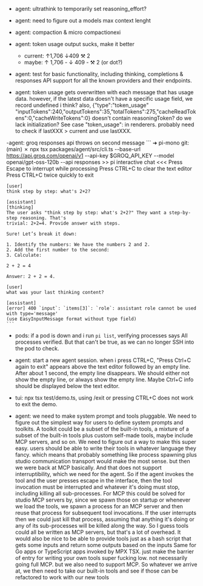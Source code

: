 - agent: ultrathink to temporarily set reasoning_effort?

- agent: need to figure out a models max context lenght

- agent: compaction & micro compactionexi

- agent: token usage output sucks, make it better
    - current: ↑1,706 ↓409 ⚒ 2
    - maybe: ↑ 1,706 - ↓ 409 - ⚒ 2 (or dot?)

- agent: test for basic functionality, including thinking, completions & responses API support for all the known providers and their endpoints.

- agent: token usage gets overwritten with each message that has usage data. however, if the latest data doesn't have a specific usage field, we record undefined i think? also,   {"type":"token_usage" "inputTokens":240,"outputTokens":35,"totalTokens":275,"cacheReadTokens":0,"cacheWriteTokens":0} doesn't contain reasoningToken? do we lack initialization? See case "token_usage": in renderers. probably need to check if lastXXX > current and use lastXXX.

-agent: groq responses api throws on second message
    ```
    ➜  pi-mono git:(main) ✗ npx tsx packages/agent/src/cli.ts --base-url https://api.groq.com/openai/v1 --api-key $GROQ_API_KEY --model openai/gpt-oss-120b --api responses
    >> pi interactive chat <<<
    Press Escape to interrupt while processing
    Press CTRL+C to clear the text editor
    Press CTRL+C twice quickly to exit

    [user]
    think step by step: what's 2+2?

    [assistant]
    [thinking]
    The user asks "think step by step: what's 2+2?" They want a step-by-step reasoning. That's
    trivial: 2+2=4. Provide answer with steps.

    Sure! Let’s break it down:

    1. Identify the numbers: We have the numbers 2 and 2.
    2. Add the first number to the second:
    3. Calculate:

    2 + 2 = 4

    Answer: 2 + 2 = 4.

    [user]
    what was your last thinking content?

    [assistant]
    [error] 400 `input`: `items[3]`: `role`: assistant role cannot be used with type='message'
    (use EasyInputMessage format without type field)
    ```

- pods: if a pod is down and i run `pi list`, verifying processes says All processes verified. But that can't be true, as we can no longer SSH into the pod to check.

- agent: start a new agent session. when i press CTRL+C, "Press Ctrl+C again to exit" appears above the text editor followed by an empty line. After about 1 second, the empty line disappears. We should either not show the empty line, or always show the empty line. Maybe Ctrl+C info should be displayed below the text editor.

- tui: npx tsx test/demo.ts, using /exit or pressing CTRL+C does not work to exit the demo.

- agent: we need to make system prompt and tools pluggable. We need to figure out the simplest way for users to define system prompts and toolkits. A toolkit could be a subset of the built-in tools, a mixture of a subset of the built-in tools plus custom self-made tools, maybe include MCP servers, and so on. We need to figure out a way to make this super easy. users should be able to write their tools in whatever language they fancy. which means that probably something like process spawning plus studio communication transport would make the most sense. but then we were back at MCP basically. And that does not support interruptibility, which we need for the agent. So if the agent invokes the tool and the user presses escape in the interface, then the tool invocation must be interrupted and whatever it's doing must stop, including killing all sub-processes. For MCP this could be solved for studio MCP servers by, since we spawn those on startup or whenever we load the tools, we spawn a process for an MCP server and then reuse that process for subsequent tool invocations. If the user interrupts then we could just kill that process, assuming that anything it's doing or any of its sub-processes will be killed along the way. So I guess tools could all be written as MCP servers, but that's a lot of overhead. It would also be nice to be able to provide tools just as a bash script that gets some inputs and return some outputs based on the inputs Same for Go apps or TypeScript apps invoked by MPX TSX. just make the barrier of entry for writing your own tools super fucking low. not necessarily going full MCP. but we also need to support MCP. So whatever we arrive at, we then need to take our built-in tools and see if those can be refactored to work with our new tools